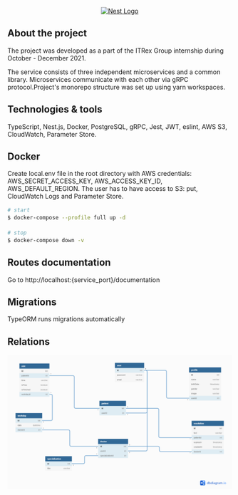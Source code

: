 <p align="center">
  <a href="http://nestjs.com/" target="blank"><img src="https://nestjs.com/img/logo_text.svg" width="320" alt="Nest Logo" /></a>
</p>

[circleci-image]: https://img.shields.io/circleci/build/github/nestjs/nest/master?token=abc123def456
[circleci-url]: https://circleci.com/gh/nestjs/nest

## About the project

The project was developed as a part of the ITRex Group internship during October - December 2021.

The service consists of three independent microservices and a common library. Microservices communicate with each other via gRPC protocol.Project's monorepo structure was set up using yarn workspaces.

## Technologies & tools

TypeScript, Nest.js, Docker, PostgreSQL, gRPC, Jest, JWT, eslint, AWS S3, CloudWatch, Parameter Store.

## Docker

Create local.env file in the root directory with AWS credentials: AWS_SECRET_ACCESS_KEY, AWS_ACCESS_KEY_ID, AWS_DEFAULT_REGION.
The user has to have access to S3: put, CloudWatch Logs and Parameter Store.

```bash
# start
$ docker-compose --profile full up -d

# stop
$ docker-compose down -v
```

## Routes documentation

Go to http://localhost:{service_port}/documentation

## Migrations

TypeORM runs migrations automatically

## Relations

![relations](/images/relations.png?raw=true)
